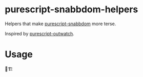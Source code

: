 # purescript-snabbdom-helpers
Helpers that make [purescript-snabbdom](https://github.com/LukaJCB/purescript-snabbdom) more terse.

Inspired by [purescript-outwatch](https://github.com/OutWatch/purescript-outwatch).

# Usage

🚧🏗
